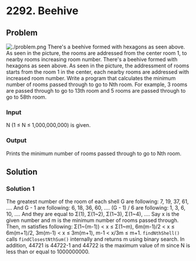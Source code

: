 # 2292. Beehive

## Problem
![./problem.png](beehive)
  There's a beehive formed with hexagons as seen above. As seen in the picture, the rooms are addressed from the center room 1, to nearby rooms increasing room number. There's a beehive formed with hexagons as seen above. As seen in the picture, the addressment of rooms starts from the room 1 in the center, each nearby rooms are addressed with increased room number. Write a program that calculates the minimum number of rooms passed through to go to Nth room. For example, 3 rooms are passed through to go to 13th room and 5 rooms are passed through to go to 58th room.

### Input
  N (1 ≤ N ≤ 1,000,000,000) is given.

### Output
  Prints the minimum number of rooms passed through to go to Nth room.

## Solution

### Solution 1
  The greatest number of the room of each shell G are following: 7, 19, 37, 61, .... And G - 1 are following: 6, 18, 36, 60, .... (G - 1) / 6 are following: 1, 3, 6, 10, .... And they are equal to Σ(1), Σ(1~2), Σ(1~3), Σ(1~4), ....
  Say x is the given number and m is the minimum number of rooms passed through. Then, m satisfies following: Σ(1~(m-1)) < x ≤ Σ(1~m), 6m(m-1)/2 < x ≤ 6m(m+1)/2, 3m(m-1) < x ≤ 3m(m+1), m-1 < x/3m ≤ m+1. `findNthShell()` calls `findClosestNthSum()` internally and returns m using binary search.
  In addition, 44721 is 44722-1 and 44722 is the maximum value of m since N is less than or equal to 1000000000.

